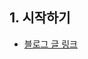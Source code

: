 ## 1. 시작하기

- [블로그 글 링크](https://miryang.dev/blog/build-blog-with-nextjs#1%EF%B8%8F%E2%83%A3-1-%EC%8B%9C%EC%9E%91%ED%95%98%EA%B8%B0)
